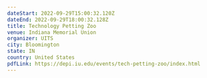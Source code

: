 ```yaml
---
dateStart: 2022-09-29T15:00:32.120Z
dateEnd: 2022-09-29T18:00:32.128Z
title: Technology Petting Zoo
venue: Indiana Memorial Union
organizer: UITS
city: Bloomington
state: IN
country: United States
pdfLink: https://depi.iu.edu/events/tech-petting-zoo/index.html
---
```

